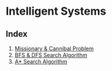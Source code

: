 # Intelligent Systems

## Index

1.  [Missionary & Cannibal Problem](https://github.com/nirantak/Programming_Exercises/blob/master/Intelligent_Systems/missionary_cannibal_problem.py)
2.  [BFS & DFS Search Algorithm](https://github.com/nirantak/Programming_Exercises/blob/master/Intelligent_Systems/bfs_dfs_search.py)
3.  [A\* Search Algorithm](https://github.com/nirantak/Programming_Exercises/blob/master/Intelligent_Systems/astar_search.py)
